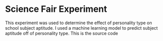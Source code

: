 # Science Fair Experiment

This experiment was used to determine the effect of personality type on school subject aptitude. I used a machine learning model to predict subject aptitude off of personality type. This is the source code
